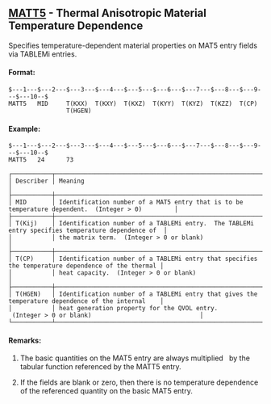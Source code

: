 ## [MATT5](https://help.hexagonmi.com/bundle/MSC_Nastran_2022.4/page/Nastran_Combined_Book/qrg/bulkno/TOC.MATT5.xhtml) - Thermal Anisotropic Material Temperature Dependence

Specifies temperature-dependent material properties on MAT5 entry fields via TABLEMi entries.

#### Format:

```nastran
$---1---$---2---$---3---$---4---$---5---$---6---$---7---$---8---$---9---$---10--$
MATT5   MID     T(KXX)  T(KXY)  T(KXZ)  T(KYY)  T(KYZ)  T(KZZ)  T(CP)           
                T(HGEN)                                                         
```
#### Example:

```nastran
$---1---$---2---$---3---$---4---$---5---$---6---$---7---$---8---$---9---$---10--$
MATT5   24      73                                                              
```
```text
┌───────────┬───────────────────────────────────────────────────────────────────────────────────────────────────┐
│ Describer │ Meaning                                                                                           │
├───────────┼───────────────────────────────────────────────────────────────────────────────────────────────────┤
│ MID       │ Identification number of a MAT5 entry that is to be temperature dependent.  (Integer > 0)         │
├───────────┼───────────────────────────────────────────────────────────────────────────────────────────────────┤
│ T(Kij)    │ Identification number of a TABLEMi entry.  The TABLEMi entry specifies temperature dependence of  │
│           │ the matrix term.  (Integer > 0 or blank)                                                          │
├───────────┼───────────────────────────────────────────────────────────────────────────────────────────────────┤
│ T(CP)     │ Identification number of a TABLEMi entry that specifies the temperature dependence of the thermal │
│           │ heat capacity.  (Integer > 0 or blank)                                                            │
├───────────┼───────────────────────────────────────────────────────────────────────────────────────────────────┤
│ T(HGEN)   │ Identification number of a TABLEMi entry that gives the temperature dependence of the internal    │
│           │ heat generation property for the QVOL entry.  (Integer > 0 or blank)                              │
└───────────┴───────────────────────────────────────────────────────────────────────────────────────────────────┘
```
#### Remarks:

1. The basic quantities on the MAT5 entry are always multiplied   by the tabular function referenced by the MATT5 entry.

2. If the fields are blank or zero, then there is no temperature dependence of the referenced quantity on the basic MAT5 entry.

